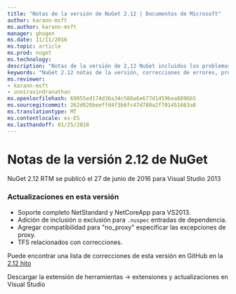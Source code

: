 ```yaml
---
title: "Notas de la versión de NuGet 2.12 | Documentos de Microsoft"
author: karann-msft
ms.author: karann-msft
manager: ghogen
ms.date: 11/11/2016
ms.topic: article
ms.prod: nuget
ms.technology: 
description: "Notas de la versión de 2,12 NuGet incluidos los problemas conocidos, correcciones de errores, las funciones agregadas y dcr."
keywords: "NuGet 2.12 notas de la versión, correcciones de errores, problemas, conocidos agregan características, DCR"
ms.reviewer:
- karann-msft
- unniravindranathan
ms.openlocfilehash: 69055ed174d36a34c588a6e677d1459bea8896b5
ms.sourcegitcommit: 262d026beeffd4f3b6fc47d780a2f701451663a8
ms.translationtype: MT
ms.contentlocale: es-ES
ms.lasthandoff: 01/25/2018
---
```

# <a name="nuget-212-release-notes"></a>Notas de la versión 2.12 de NuGet

NuGet 2.12 RTM se publicó el 27 de junio de 2016 para Visual Studio 2013

### <a name="updates-in-this-release"></a>Actualizaciones en esta versión

* Soporte completo NetStandard y NetCoreApp para VS2013.
* Adición de inclusión o exclusión para `.nuspec` entradas de dependencia.
* Agregar compatibilidad para "no_proxy" especificar las excepciones de proxy.
* TFS relacionados con correcciones.

Puede encontrar una lista de correcciones de esta versión en GitHub en la [2.12 hito](https://github.com/NuGet/Home/issues?q=milestone%3A2.12+is%3Aclosed)

Descargar la extensión de herramientas -> extensiones y actualizaciones en Visual Studio

